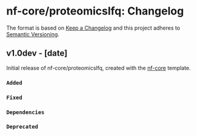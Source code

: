 # nf-core/proteomicslfq: Changelog

The format is based on [Keep a Changelog](https://keepachangelog.com/en/1.0.0/)
and this project adheres to [Semantic Versioning](https://semver.org/spec/v2.0.0.html).

## v1.0dev - [date]

Initial release of nf-core/proteomicslfq, created with the [nf-core](https://nf-co.re/) template.

### `Added`

### `Fixed`

### `Dependencies`

### `Deprecated`
